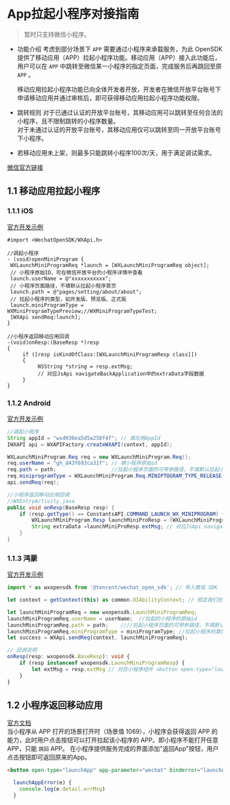 # App拉起小程序对接指南

> 暂时只支持微信小程序。

- 功能介绍
    考虑到部分场景下 `APP` 需要通过小程序来承载服务，为此 OpenSDK 提供了移动应用（APP）拉起小程序功能。移动应用（APP）接入此功能后，用户可以在 `APP` 中跳转至微信某一小程序的指定页面，完成服务后再跳回至原 `APP` 。  

    移动应用拉起小程序功能已向全体开发者开放，开发者在微信开放平台账号下申请移动应用并通过审核后，即可获得移动应用拉起小程序功能权限。

- 跳转规则
    对于已通过认证的开放平台账号，其移动应用可以跳转至任何合法的小程序，且不限制跳转的小程序数量。  
    对于未通过认证的开放平台账号，其移动应用仅可以跳转至同一开放平台账号下小程序。

- 若移动应用未上架，则最多只能跳转小程序100次/天，用于满足调试需求。

[微信官方链接](https://developers.weixin.qq.com/doc/oplatform/Mobile_App/Launching_a_Mini_Program/Launching_a_Mini_Program.html)

## 1.1 移动应用拉起小程序

### 1.1.1 iOS

[官方开发示例](https://developers.weixin.qq.com/doc/oplatform/Mobile_App/Launching_a_Mini_Program/iOS_Development_example.html)  

```objc
#import <WechatOpenSDK/WXApi.h>

//调起小程序
- (void)openMiniProgram {
 WXLaunchMiniProgramReq *launch = [WXLaunchMiniProgramReq object];
 // 小程序原始ID，可在微信开放平台的小程序详情中查看
 launch.userName = @"xxxxxxxxxxx"; 
 // 小程序页面路径，不填默认拉起小程序首页
 launch.path = @"pages/setting/about/about";
 // 拉起小程序的类型，如开发版、预览版、正式版
 launch.miniProgramType = WXMiniProgramTypePreview;//WXMiniProgramTypeTest;
 [WXApi sendReq:launch];
}

//小程序返回移动应用回调
-(void)onResp:(BaseResp *)resp 
{
     if ([resp isKindOfClass:[WXLaunchMiniProgramResp class]])
     {
          NSString *string = resp.extMsg;
          // 对应JsApi navigateBackApplication中的extraData字段数据
     }
}
```

### 1.1.2 Android

[官方开发示例](https://developers.weixin.qq.com/doc/oplatform/Mobile_App/Launching_a_Mini_Program/Android_Development_example.html)  

```java
//调起小程序
String appId = "wxd930ea5d5a258f4f"; // 填应用AppId
IWXAPI api = WXAPIFactory.createWXAPI(context, appId);

WXLaunchMiniProgram.Req req = new WXLaunchMiniProgram.Req();
req.userName = "gh_d43f693ca31f"; // 填小程序原始id
req.path = path;                  //拉起小程序页面的可带参路径，不填默认拉起小程序首页
req.miniprogramType = WXLaunchMiniProgram.Req.MINIPTOGRAM_TYPE_RELEASE;// 可选打开 开发版，体验版和正式版
api.sendReq(req);

//小程序返回移动应用回调
//WXEntryActivity.java
public void onResp(BaseResp resp) {
    if (resp.getType() == ConstantsAPI.COMMAND_LAUNCH_WX_MINIPROGRAM) {
        WXLaunchMiniProgram.Resp launchMiniProResp = (WXLaunchMiniProgram.Resp) resp;
        String extraData =launchMiniProResp.extMsg; // 对应JsApi navigateBackApplication中的extraData字段数据
    }
}
```

### 1.1.3 鸿蒙

[官方开发示例](https://developers.weixin.qq.com/doc/oplatform/Mobile_App/Launching_a_Mini_Program/OHOS_Development_example.html)

```typescript
import * as wxopensdk from '@tencent/wechat_open_sdk'; // 导入微信 SDK

let context = getContext(this) as common.UIAbilityContext; // 假定我们在组件环境内调用

let launchMiniProgramReq = new wxopensdk.LaunchMiniProgramReq;
launchMiniProgramReq.userName = userName;  //拉起的小程序的原始id
launchMiniProgramReq.path = path;    ////拉起小程序页面的可带参路径，不填默认拉起小程序首页，对于小游戏，可以只传入 query 部分，来实现传参效果，如：传入 "?foo=bar"。
launchMiniProgramReq.miniProgramType = miniProgramType; //拉起小程序的类型 0-正式版 1-开发版 2-体验版
let success = WXApi.sendReq(context, launchMiniProgramReq);

// 回调说明
onResp(resp: wxopensdk.BaseResp): void {
    if (resp instanceof wxopensdk.LaunchMiniProgramResp) {
        let extMsg = resp.extMsg // 对应小程序组件 <button open-type="launchApp"> 中的 app-parameter 属性
    }
}
```

## 1.2 小程序返回移动应用

[官方文档](https://developers.weixin.qq.com/miniprogram/dev/framework/open-ability/launchApp.html)  
当小程序从 APP 打开的场景打开时（场景值 1069），小程序会获得返回 APP 的能力，此时用户点击按钮可以打开拉起该小程序的 APP。即小程序不能打开任意 APP，只能 `跳回` APP。
在小程序提供服务完成的界面添加"返回App"按钮，用户点击按钮即可返回原来的App。

```html
<button open-type="launchApp" app-parameter="wechat" binderror="launchAppError">返回App</button>
```

```javascript
  launchAppError(e) { 
    console.log(e.detail.errMsg) 
  } 
```

